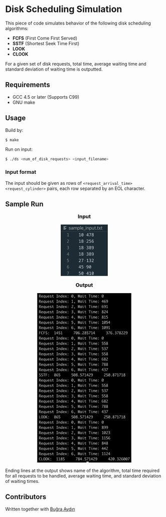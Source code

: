 # Disk Scheduling Simulation  
  
This piece of code simulates behavior of the following disk scheduling algorithms:  
- **FCFS** (First Come First Served)
- **SSTF** (Shortest Seek Time First)
- **LOOK**
- **CLOOK**

For a given set of disk requests, total time, average waiting time and standard deviation of waiting time is outputted. 

## Requirements

- GCC 4.5 or later (Supports C99)
- GNU make

## Usage

Build by: 
```bash 
$ make
```
Run on input:
```bash
$ ./ds <num_of_disk_requests> <input_filename>
```

### Input format  

The input should be given as rows of ```<request_arrival_time> <request_cylinder>``` pairs, each row separated by an EOL character. 

## Sample Run
<p style="font-size: 16px; font-weight:800;" align="center"> Input  </p>  
<p align="center">  <img width="150" src="/img/input.png">  </p>  
<p style="font-size: 16px; font-weight:800;" align="center"> Output </p>  
<p align="center">  <img width="300" src="/img/output.png">  </p>  

Ending lines at the output shows name of the algorithm, total time required for all requests to be handled, average waiting time, and standard deviation of waiting times.

## Contributors  
Written together with [Buğra Aydın](https://github.com/bugraaydin/)

